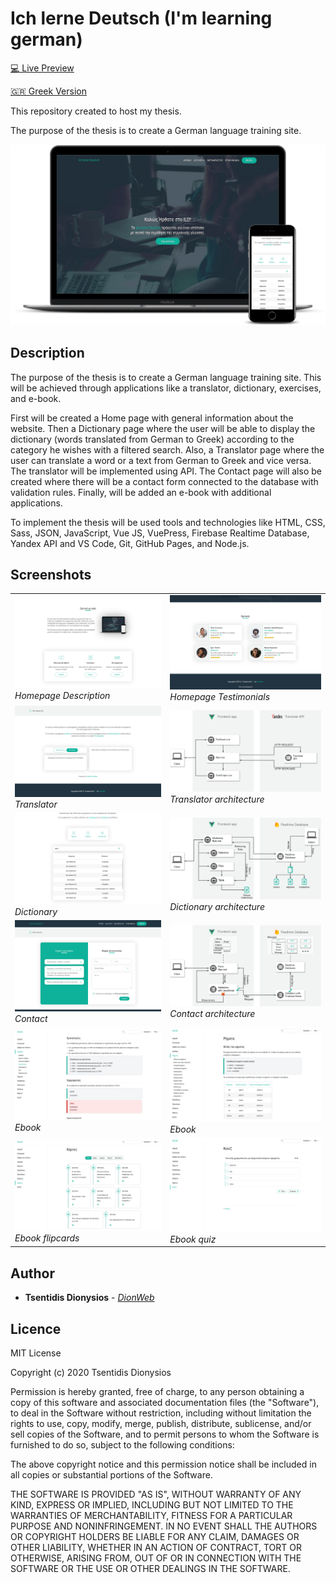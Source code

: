 # Ich lerne Deutsch (I'm learning german)

[:computer: Live Preview](https://ichlernedeutsch.info/)

[:greece: Greek Version](README.md)

This repository created to host my thesis.

The purpose of the thesis is to create a German language training site.

![Mockup](https://raw.githubusercontent.com/dionweb/ich_lerne_deutsch/screenshots/mockup.png)

## Description

The purpose of the thesis is to create a German language training site. This will be achieved through applications like a translator, dictionary, exercises, and e-book.

First will be created a Home page with general information about the website. Then a Dictionary page where the user will be able to display the dictionary (words translated from German to Greek) according to the category he wishes with a filtered search. Also, a Translator page where the user can translate a word or a text from German to Greek and vice versa. The translator will be implemented using API. The Contact page will also be created where there will be a contact form connected to the database with validation rules. Finally, will be added an e-book with additional applications.

To implement the thesis will be used tools and technologies like HTML, CSS, Sass, JSON, JavaScript, Vue JS, VuePress, Firebase Realtime Database, Yandex API and VS Code, Git, GitHub Pages, and Node.js.

## Screenshots

|                                                                                                                                  |                                                                                                                                                    |
| -------------------------------------------------------------------------------------------------------------------------------- | -------------------------------------------------------------------------------------------------------------------------------------------------- |
| ![Homepage Description](https://raw.githubusercontent.com/dionweb/ich_lerne_deutsch/screenshots/Home2.png)_Homepage Description_ | ![Homepage Testimonials](https://raw.githubusercontent.com/dionweb/ich_lerne_deutsch/screenshots/Home3.png)_Homepage Testimonials_                 |
| ![Translator](https://raw.githubusercontent.com/dionweb/ich_lerne_deutsch/screenshots/Translator.png)_Translator_                | ![Translator - architecture](https://raw.githubusercontent.com/dionweb/ich_lerne_deutsch/screenshots/Translator-arch.png)_Translator architecture_ |
| ![Dictionary](https://raw.githubusercontent.com/dionweb/ich_lerne_deutsch/screenshots/Dictionary.png)_Dictionary_                | ![Dictionary - architecture](https://raw.githubusercontent.com/dionweb/ich_lerne_deutsch/screenshots/Dictionary-arch.png)_Dictionary architecture_ |
| ![Contact](https://raw.githubusercontent.com/dionweb/ich_lerne_deutsch/screenshots/Contact.png)_Contact_                         | ![Contact - architecture](https://raw.githubusercontent.com/dionweb/ich_lerne_deutsch/screenshots/Contact-arch.png)_Contact architecture_          |
| ![Ebook](https://raw.githubusercontent.com/dionweb/ich_lerne_deutsch/screenshots/ebook1.png)_Ebook_                              | ![Ebook](https://raw.githubusercontent.com/dionweb/ich_lerne_deutsch/screenshots/ebook2.png)_Ebook_                                                |
| ![Ebook flipcards](https://raw.githubusercontent.com/dionweb/ich_lerne_deutsch/screenshots/ebook3.png)_Ebook flipcards_          | ![Ebook quiz](https://raw.githubusercontent.com/dionweb/ich_lerne_deutsch/screenshots/ebook4.png)_Ebook quiz_                                      |

## Author

- **Tsentidis Dionysios** - _[DionWeb](http://www.dionweb.me/)_

## Licence

MIT License

Copyright (c) 2020 Tsentidis Dionysios

Permission is hereby granted, free of charge, to any person obtaining a copy
of this software and associated documentation files (the "Software"), to deal
in the Software without restriction, including without limitation the rights
to use, copy, modify, merge, publish, distribute, sublicense, and/or sell
copies of the Software, and to permit persons to whom the Software is
furnished to do so, subject to the following conditions:

The above copyright notice and this permission notice shall be included in all
copies or substantial portions of the Software.

THE SOFTWARE IS PROVIDED "AS IS", WITHOUT WARRANTY OF ANY KIND, EXPRESS OR
IMPLIED, INCLUDING BUT NOT LIMITED TO THE WARRANTIES OF MERCHANTABILITY,
FITNESS FOR A PARTICULAR PURPOSE AND NONINFRINGEMENT. IN NO EVENT SHALL THE
AUTHORS OR COPYRIGHT HOLDERS BE LIABLE FOR ANY CLAIM, DAMAGES OR OTHER
LIABILITY, WHETHER IN AN ACTION OF CONTRACT, TORT OR OTHERWISE, ARISING FROM,
OUT OF OR IN CONNECTION WITH THE SOFTWARE OR THE USE OR OTHER DEALINGS IN THE
SOFTWARE.
